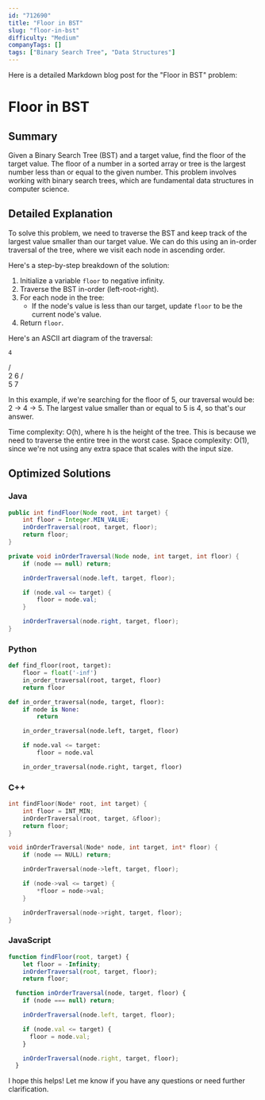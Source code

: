 ```yaml
---
id: "712690"
title: "Floor in BST"
slug: "floor-in-bst"
difficulty: "Medium"
companyTags: []
tags: ["Binary Search Tree", "Data Structures"]
---
```


Here is a detailed Markdown blog post for the "Floor in BST" problem:

# Floor in BST
## Summary
Given a Binary Search Tree (BST) and a target value, find the floor of the target value. The floor of a number in a sorted array or tree is the largest number less than or equal to the given number. This problem involves working with binary search trees, which are fundamental data structures in computer science.

## Detailed Explanation
To solve this problem, we need to traverse the BST and keep track of the largest value smaller than our target value. We can do this using an in-order traversal of the tree, where we visit each node in ascending order.

Here's a step-by-step breakdown of the solution:

1. Initialize a variable `floor` to negative infinity.
2. Traverse the BST in-order (left-root-right).
3. For each node in the tree:
   - If the node's value is less than our target, update `floor` to be the current node's value.
4. Return `floor`.

Here's an ASCII art diagram of the traversal:

    4
   / \
  2   6
     / \
    5   7

In this example, if we're searching for the floor of 5, our traversal would be: 2 -> 4 -> 5. The largest value smaller than or equal to 5 is 4, so that's our answer.

Time complexity: O(h), where h is the height of the tree. This is because we need to traverse the entire tree in the worst case.
Space complexity: O(1), since we're not using any extra space that scales with the input size.

## Optimized Solutions
### Java
```java
public int findFloor(Node root, int target) {
    int floor = Integer.MIN_VALUE;
    inOrderTraversal(root, target, floor);
    return floor;
}

private void inOrderTraversal(Node node, int target, int floor) {
    if (node == null) return;

    inOrderTraversal(node.left, target, floor);

    if (node.val <= target) {
        floor = node.val;
    }

    inOrderTraversal(node.right, target, floor);
}
```

### Python
```python
def find_floor(root, target):
    floor = float('-inf')
    in_order_traversal(root, target, floor)
    return floor

def in_order_traversal(node, target, floor):
    if node is None:
        return

    in_order_traversal(node.left, target, floor)

    if node.val <= target:
        floor = node.val

    in_order_traversal(node.right, target, floor)
```

### C++
```cpp
int findFloor(Node* root, int target) {
    int floor = INT_MIN;
    inOrderTraversal(root, target, &floor);
    return floor;
}

void inOrderTraversal(Node* node, int target, int* floor) {
    if (node == NULL) return;

    inOrderTraversal(node->left, target, floor);

    if (node->val <= target) {
        *floor = node->val;
    }

    inOrderTraversal(node->right, target, floor);
}
```

### JavaScript
```javascript
function findFloor(root, target) {
    let floor = -Infinity;
    inOrderTraversal(root, target, floor);
    return floor;

  function inOrderTraversal(node, target, floor) {
    if (node === null) return;

    inOrderTraversal(node.left, target, floor);

    if (node.val <= target) {
      floor = node.val;
    }

    inOrderTraversal(node.right, target, floor);
  }
```

I hope this helps! Let me know if you have any questions or need further clarification.
